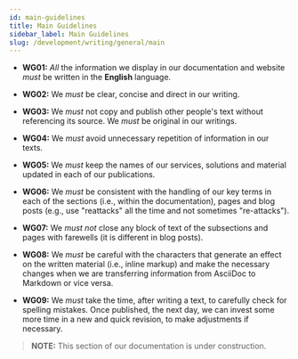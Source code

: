 ```yaml
---
id: main-guidelines
title: Main Guidelines
sidebar_label: Main Guidelines
slug: /development/writing/general/main
---
```


* **WG01:** *All* the information we display in our documentation and website
  *must* be written in the **English** language.

* **WG02:** We *must* be clear, concise and direct in our writing.

* **WG03:** We *must* not copy and publish other people's text
  without referencing its source.
  We *must* be original in our writings.

* **WG04:** We *must* avoid unnecessary repetition of information in our texts.

* **WG05:** We *must* keep the names of our services, solutions and material
  updated in each of our publications.

* **WG06:** We *must* be consistent with the handling of our key terms
  in each of the sections (i.e., within the documentation),
  pages and blog posts
  (e.g., use "reattacks" all the time and not sometimes "re-attacks").

* **WG07:** We *must not* close any block of text of the subsections and pages
  with farewells (it is different in blog posts).

* **WG08:** We *must* be careful with the characters
  that generate an effect on the written material (i.e., inline markup)
  and make the necessary changes when we are transferring information
  from AsciiDoc to Markdown or vice versa.

* **WG09:** We *must* take the time, after writing a text,
  to carefully check for spelling mistakes.
  Once published, the next day,
  we can invest some more time in a new and quick revision,
  to make adjustments if necessary.

> **NOTE:**
> This section of our documentation is under construction.
